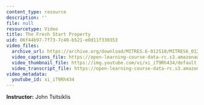 ```yaml
---
content_type: resource
description: ''
file: null
resourcetype: Video
title: The Fresh Start Property
uid: 06f44b97-7f73-7c40-b521-e0d11f330353
video_files:
  archive_url: https://archive.org/download/MITRES.6-012S18/MITRES6_012S18_L21-05_300k.mp4
  video_captions_file: https://open-learning-course-data-rc.s3.amazonaws.com/res-6-012-introduction-to-probability-spring-2018/a4ce8dc45376509ca47f5b916859784d_xi_iT9Rh434.vtt
  video_thumbnail_file: https://img.youtube.com/vi/xi_iT9Rh434/default.jpg
  video_transcript_file: https://open-learning-course-data-rc.s3.amazonaws.com/res-6-012-introduction-to-probability-spring-2018/5d6ba7d61c7b74f19d2bd41451d215c7_xi_iT9Rh434.pdf
video_metadata:
  youtube_id: xi_iT9Rh434
---
```


**Instructor:** John Tsitsiklis